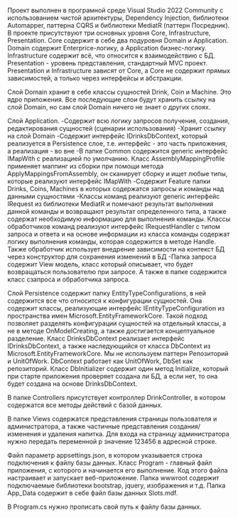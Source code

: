 Проект выполнен в програмной среде Visual Studio 2022 Community с использованием чистой архитектуры, Dependency Injection, библиотеки Automapper, паттерна CQRS и библиотеки MediatR (паттерн Посредник). 
В проекте присутствуют три основных уровня Core, Infrastructure, Presentation. Core содержит в себе два подуровня Domain и Application. Domain содержит Enterprice-логику, а Application бизнес-логику. Infrastructure содержит всё, что относится к взаимодействию с БД. Presentation - уровень представления, стандартный MVC проект. Presentation и Infrastructure зависят от Core, а Core не содержит прямых зависимостей, а только через интерфейсы и абстракции.

Слой Domain хранит в себе классы сущностей Drink, Coin и Machine. Это ядро приложения. Все последующие слои будут хранить ссылку на слой Domain, но сам слой Domain ничего не знает о других слоях.

Слой Application. 
-Содержит всю логику запросов получения, создания, редактирования сущностей (сценарии использования)
-Хранит ссылку на слой Domain
-Содержит интерфейс IDrinksDbContext, который реализуется в Persistence слое, т.е. интерфейс - это часть приложения, а реализация - во вне
-В папке Common содержится generic интерфейс IMapWith с реализацией по умолчанию. Класс AssemblyMappingProfile применяет маппинг из сборки при помощи метода ApplyMappingsFromAssembly, он сканирует сборку и ищет любые типы, которые реализуют интерфейс IMapWith
-Содержит Feature папки Drinks, Coins, Machines в которых содержатся запросы и команды над данными сущностями
-Классы команд реализуют generic интерфейс IRequest из библиотеки MediatR и помечают результат выполнения данной команды и возвращают результат определенного типа, а также содержат необходимую информацию для выполнения команды. Классы обработчиков команд реализуют интерфейс IRequestHandler с типом запроса и ответа и на основе информации из класса команды содержат логику выполнения команды, которая содержится в методе Handle. Также обработчик использует внедрение зависимости на контекст БД через конструктор для сохранения изменений в БД
-Папка запроса содержит View модель, класс который описывает, что будет возвращаться пользователю при запросе. А также в папке содержится класс сзапроса и обработчика запроса.

Слой Persistence содержит папку EntityTypeConfigurations, в ней содержится все что относится к конфигурации сущностей. Она содержит классы, реализующие интерфейс IEntityTypeConfiguration из пространства имен Microsoft.EntityFrameworkCore. Такой подход позволяет разделять конфигурации сущностей на отдельный классы, а не в методе OnModelCreating, а также достигается концептуальное разделение.  Класс DrinksDbContext реализает интерфейс IDrinksDbContext, а также наследующийся от класса DbContext из Microsoft.EntityFrameworkCore. Мы не используем паттерн Репозиторий и UnitOfWork. DbContext работает как UnitOfWork, DbSet как репозиторий. Класс DbInitializer содержит один метод Initialize, который при старте приложения проверяет создана ли БД, а если нет, то она будет создана на основе DrinksDbContext.





В папке Controllers присутствует контроллер DrinkController, в котором содержатся все методы действий с базой данных.

В папке Views содержатся представления страницы пользователя и администратора, а также частичные представления создания/изменения и удаления напитка. Для входа на страницу администратора нужно передать переменной p значение 123456 в адресной строке.

Файл параметр appsettings.json, в котором указывается строка подключения к файлу базы данных. Класс Program - главный файл приложения, с которого и начинается его выполнение. Код этого файла настраивает и запускает веб-приложение. Папка wwwroot содержит подключаемые библиотеки bootstrap, jquery, изображения и т.д. Папка App_Data содержит в себе файл базы данных Slots.mdf.

В Program.cs нужно прописать свой путь к файлу базы данных.
